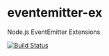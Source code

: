 # eventemitter-ex

Node.js EventEmitter Extensions

[![Build Status](https://travis-ci.org/ash2k/eventemitter-ex.svg?branch=master)](https://travis-ci.org/ash2k/eventemitter-ex)
